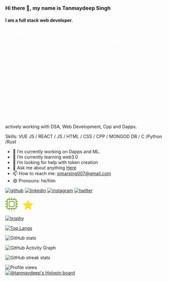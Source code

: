 ### Hi there 👋, my name is Tanmaydeep Singh
#### I am a full stack web developer. 
![GIF](https://github.com/Tanmaydeep-Singh/Tanmaydeep-Singh/blob/main/GIF/TANMAYDEEP%20SINGH.gif)


actively working with DSA, Web Development, Cpp and Dapps.

Skills: VUE JS / REACT / JS / HTML / CSS / CPP / MONGOD DB / C /Python /Rust

- 🔭 I’m currently working on Dapps and ML. 
- 🌱 I’m currently learning web3.0 
- 🤔 I’m looking for help with token creation 
- 💬 Ask me about anything [Here](https://www.linkedin.com/in/tanmaydeep-singh) 
- 📫 How to reach me: simarsing007@gmail.com
- 😄 Pronouns: he/him 



[<img src='https://cdn.jsdelivr.net/npm/simple-icons@3.0.1/icons/github.svg' alt='github' height='40'>](https://github.com/Tanmaydeep-Singh)  [<img src='https://cdn.jsdelivr.net/npm/simple-icons@3.0.1/icons/linkedin.svg' alt='linkedin' height='40'>](https://www.linkedin.com/in/https://www.linkedin.com/in/tanmaydeep-singh)  [<img src='https://cdn.jsdelivr.net/npm/simple-icons@3.0.1/icons/instagram.svg' alt='instagram' height='40'>](https://www.instagram.com/https://www.instagram.com/tanmayyy.deep/)  [<img src='https://cdn.jsdelivr.net/npm/simple-icons@3.0.1/icons/twitter.svg' alt='twitter' height='40'>](https://twitter.com/https://twitter.com/SinghTanmaydeep) 

<a href='https://docs.github.com/en/developers'><img src='https://raw.githubusercontent.com/acervenky/animated-github-badges/master/assets/devbadge.gif' width='40' height='40'></a> <a href='https://stars.github.com/'><img src='https://raw.githubusercontent.com/acervenky/animated-github-badges/master/assets/starbadge.gif' width='35' height='35'></a> 

[![trophy](https://github-profile-trophy.vercel.app/?username=Tanmaydeep-Singh)](https://github.com/ryo-ma/github-profile-trophy)

[![Top Langs](https://github-readme-stats.vercel.app/api/top-langs/?username=Tanmaydeep-Singh)](https://github.com/anuraghazra/github-readme-stats)

![GitHub stats](https://github-readme-stats.vercel.app/api?username=Tanmaydeep-Singh&show_icons=true)  

![GitHub Activity Graph](https://activity-graph.herokuapp.com/graph?username=Tanmaydeep-Singh)  

![GitHub streak stats](https://github-readme-streak-stats.herokuapp.com/?user=Tanmaydeep-Singh)  

![Profile views](https://gpvc.arturio.dev/Tanmaydeep-Singh)  
[![@tanmaydeep's Holopin board](https://holopin.io/api/user/board?user=tanmaydeep)](https://holopin.io/@tanmaydeep)
